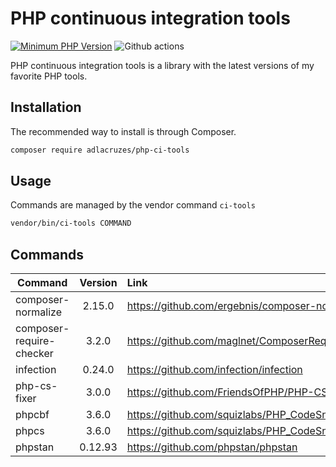 # PHP continuous integration tools

[![Minimum PHP Version](https://img.shields.io/badge/php-%3E%3D%207.4-8892BF.svg?style=flat-square)](https://php.net/)
![Github actions](https://github.com/adlacruzes/php-ci-tools/workflows/Continuous%20Integration/badge.svg?branch=master)
                 
PHP continuous integration tools is a library with the latest versions of my favorite PHP tools.

## Installation

The recommended way to install is through Composer.

```sh
composer require adlacruzes/php-ci-tools
``` 

## Usage

Commands are managed by the vendor command `ci-tools`

```sh
vendor/bin/ci-tools COMMAND
```

## Commands

| Command                  | Version | Link                                               |
|--------------------------|:-------:|:---------------------------------------------------|
| composer-normalize       | 2.15.0  | https://github.com/ergebnis/composer-normalize     |
| composer-require-checker |  3.2.0  | https://github.com/maglnet/ComposerRequireChecker  |
| infection                | 0.24.0  | https://github.com/infection/infection             |
| php-cs-fixer             |  3.0.0  | https://github.com/FriendsOfPHP/PHP-CS-Fixer       |
| phpcbf                   |  3.6.0  | https://github.com/squizlabs/PHP_CodeSniffer       |
| phpcs                    |  3.6.0  | https://github.com/squizlabs/PHP_CodeSniffer       |
| phpstan                  | 0.12.93 | https://github.com/phpstan/phpstan                 |
